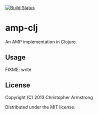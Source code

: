 [![Build Status](https://travis-ci.org/radeex/amp-clj.png)](https://travis-ci.org/radeex/amp-clj)

# amp-clj

An AMP implementation in Clojure.

## Usage

FIXME: write

## License

Copyright (C) 2013 Christopher Armstrong

Distributed under the MIT license.
